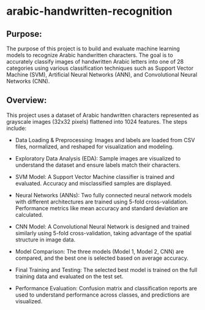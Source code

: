 # arabic-handwritten-recognition

## Purpose:
The purpose of this project is to build and evaluate machine learning models to recognize Arabic handwritten characters. The goal is to accurately classify images of handwritten Arabic letters into one of 28 categories using various classification techniques such as Support Vector Machine (SVM), Artificial Neural Networks (ANN), and Convolutional Neural Networks (CNN).

## Overview:
This project uses a dataset of Arabic handwritten characters represented as grayscale images (32x32 pixels) flattened into 1024 features. The steps include:

* Data Loading & Preprocessing:
Images and labels are loaded from CSV files, normalized, and reshaped for visualization and modeling.

* Exploratory Data Analysis (EDA):
Sample images are visualized to understand the dataset and ensure labels match their characters.

* SVM Model:
A Support Vector Machine classifier is trained and evaluated. Accuracy and misclassified samples are displayed.

* Neural Networks (ANNs):
Two fully connected neural network models with different architectures are trained using 5-fold cross-validation. Performance metrics like mean accuracy and standard deviation are calculated.

* CNN Model:
A Convolutional Neural Network is designed and trained similarly using 5-fold cross-validation, taking advantage of the spatial structure in image data.

* Model Comparison:
The three models (Model 1, Model 2, CNN) are compared, and the best one is selected based on average accuracy.

* Final Training and Testing:
The selected best model is trained on the full training data and evaluated on the test set.

* Performance Evaluation:
Confusion matrix and classification reports are used to understand performance across classes, and predictions are visualized.

